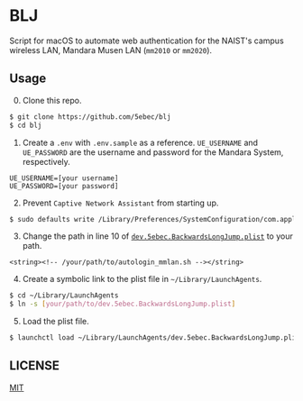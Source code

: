 # BLJ

Script for macOS to automate web authentication for the NAIST's campus wireless LAN, Mandara Musen LAN (`mm2010` or `mm2020`).

## Usage

0. Clone this repo.
```sh
$ git clone https://github.com/5ebec/blj
$ cd blj
```

1. Create a `.env` with `.env.sample` as a reference.
`UE_USERNAME` and `UE_PASSWORD` are the username and password for the Mandara System, respectively.
```txt:.env
UE_USERNAME=[your username]
UE_PASSWORD=[your password]
```

2. Prevent `Captive Network Assistant` from starting up.
```sh
$ sudo defaults write /Library/Preferences/SystemConfiguration/com.apple.captive.control Active -boolean false
```

3. Change the path in line 10 of [`dev.5ebec.BackwardsLongJump.plist`](./dev.5ebec.BackwardsLongJump.plist) to your path.
```xml:dev.5ebec.BackwardsLongJump.plist
<string><!-- /your/path/to/autologin_mmlan.sh --></string>
```

4. Create a symbolic link to the plist file in `~/Library/LaunchAgents`.
```sh
$ cd ~/Library/LaunchAgents
$ ln -s [your/path/to/dev.5ebec.BackwardsLongJump.plist]
```

5. Load the plist file.
```sh
$ launchctl load ~/Library/LaunchAgents/dev.5ebec.BackwardsLongJump.plist
```

## LICENSE
[MIT](./LICENSE)
